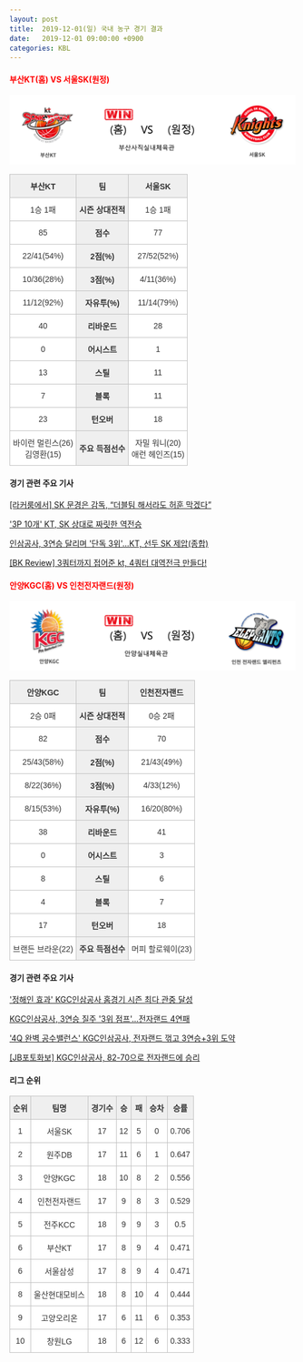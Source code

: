 ```yaml
---
layout: post
title:  2019-12-01(일) 국내 농구 경기 결과
date:   2019-12-01 09:00:00 +0900
categories: KBL
---
```


#### <span style="color:red"> 부산KT(홈) VS 서울SK(원정) </span>
![부산KT_서울SK_win.png](../images/kbl/result/부산KT_서울SK_win.png)

<style type="text/css">
.tg  {border-collapse:collapse;border-spacing:0;}
.tg td{font-family:Arial, sans-serif;font-size:14px;padding:10px 5px;border-style:solid;border-width:1px;overflow:hidden;word-break:normal;border-color:#c0c0c0;}
.tg th{font-family:Arial, sans-serif;font-size:14px;font-weight:normal;padding:10px 5px;border-style:solid;border-width:1px;overflow:hidden;word-break:normal;border-color:#c0c0c0;}
.tg .tg-dcpn{background-color:#ffffff;border-color:#c0c0c0;text-align:center;vertical-align:middle}
.tg .tg-txr3{background-color:#ffffff;border-color:#c0c0c0;text-align:center;vertical-align:middle}
.tg .tg-o8le{background-color:#efefef;border-color:#c0c0c0;text-align:center;vertical-align:middle}
.tg .tg-rr9t{font-weight:bold;background-color:#efefef;border-color:#c0c0c0;text-align:center;vertical-align:middle}
.tg .tg-wazi{background-color:#efefef;border-color:#c0c0c0;text-align:center;vertical-align:middle}
</style>

<table class="tg">
  <tr>
    <th class="tg-rr9t">부산KT</th>
    <th class="tg-rr9t">팀</th>
    <th class="tg-rr9t">서울SK</th>
  </tr>
  <tr>
    <td class="tg-dcpn">1승 1패</td>
    <td class="tg-rr9t">시즌 상대전적</td>
    <td class="tg-dcpn">1승 1패</td>
  </tr>
  <tr>
    <td class="tg-dcpn">85</td>
    <td class="tg-rr9t">점수</td>
    <td class="tg-dcpn">77</td>
  </tr>
  <tr>
    <td class="tg-dcpn">22/41(54%)</td>
    <td class="tg-rr9t">2점(%)</td>
    <td class="tg-dcpn">27/52(52%)</td>
  </tr>
  <tr>
    <td class="tg-dcpn">10/36(28%)</td>
    <td class="tg-rr9t">3점(%)</td>
    <td class="tg-dcpn">4/11(36%)</td>
  </tr>
  <tr>
    <td class="tg-dcpn">11/12(92%)</td>
    <td class="tg-rr9t">자유투(%)</td>
    <td class="tg-dcpn">11/14(79%)</td>
  </tr>
  <tr>
    <td class="tg-dcpn">40</td>
    <td class="tg-rr9t">리바운드</td>
    <td class="tg-dcpn">28</td>
  </tr>
  <tr>
    <td class="tg-dcpn">0</td>
    <td class="tg-rr9t">어시스트</td>
    <td class="tg-dcpn">1</td>
  </tr>
  <tr>
    <td class="tg-dcpn">13</td>
    <td class="tg-rr9t">스틸</td>
    <td class="tg-dcpn">11</td>
  </tr>
  <tr>
    <td class="tg-dcpn">7</td>
    <td class="tg-rr9t">블록</td>
    <td class="tg-dcpn">11</td>
  </tr>
  <tr>
    <td class="tg-dcpn">23</td>
    <td class="tg-rr9t">턴오버</td>
    <td class="tg-dcpn">18</td>
  </tr>
  <tr>
    <td class="tg-dcpn">바이런 멀린스(26)<br>김영환(15)</td>
    <td class="tg-rr9t">주요 득점선수</td>
    <td class="tg-dcpn">자밀 워니(20)<br>애런 헤인즈(15)</td>
  </tr>
</table>

#### 경기 관련 주요 기사         

[[라커룸에서] SK 문경은 감독, “더블팀 해서라도 허훈 막겠다”](http://sports.news.naver.com/basketball/news/read.nhn?oid=065&aid=0000193333)

['3P 10개' KT, SK 상대로 짜릿한 역전승](http://www.rookie.co.kr/news/articleView.html?idxno=35572)

[인삼공사, 3연승 달리며 '단독 3위'…KT, 선두 SK 제압(종합)](http://www.newsis.com/view/?id=NISX20191201_0000846780&cID=10505&pID=10500)

[[BK Review] 3쿼터까지 접어준 kt, 4쿼터 대역전극 만들다!](http://www.basketkorea.com/news/articleView.html?idxno=190463)

<script src="https://ads-partners.coupang.com/g.js"></script>
<script>
    new PartnersCoupang.G({"id":48181,"width":"100%","height":120,"subId":null});
</script>        
        

#### <span style="color:red"> 안양KGC(홈) VS 인천전자랜드(원정) </span>
![안양KGC_인천전자랜드_win.png](../images/kbl/result/안양KGC_인천전자랜드_win.png)

<style type="text/css">
.tg  {border-collapse:collapse;border-spacing:0;}
.tg td{font-family:Arial, sans-serif;font-size:14px;padding:10px 5px;border-style:solid;border-width:1px;overflow:hidden;word-break:normal;border-color:#c0c0c0;}
.tg th{font-family:Arial, sans-serif;font-size:14px;font-weight:normal;padding:10px 5px;border-style:solid;border-width:1px;overflow:hidden;word-break:normal;border-color:#c0c0c0;}
.tg .tg-dcpn{background-color:#ffffff;border-color:#c0c0c0;text-align:center;vertical-align:middle}
.tg .tg-txr3{background-color:#ffffff;border-color:#c0c0c0;text-align:center;vertical-align:middle}
.tg .tg-o8le{background-color:#efefef;border-color:#c0c0c0;text-align:center;vertical-align:middle}
.tg .tg-rr9t{font-weight:bold;background-color:#efefef;border-color:#c0c0c0;text-align:center;vertical-align:middle}
.tg .tg-wazi{background-color:#efefef;border-color:#c0c0c0;text-align:center;vertical-align:middle}
</style>

<table class="tg">
  <tr>
    <th class="tg-rr9t">안양KGC</th>
    <th class="tg-rr9t">팀</th>
    <th class="tg-rr9t">인천전자랜드</th>
  </tr>
  <tr>
    <td class="tg-dcpn">2승 0패</td>
    <td class="tg-rr9t">시즌 상대전적</td>
    <td class="tg-dcpn">0승 2패</td>
  </tr>
  <tr>
    <td class="tg-dcpn">82</td>
    <td class="tg-rr9t">점수</td>
    <td class="tg-dcpn">70</td>
  </tr>
  <tr>
    <td class="tg-dcpn">25/43(58%)</td>
    <td class="tg-rr9t">2점(%)</td>
    <td class="tg-dcpn">21/43(49%)</td>
  </tr>
  <tr>
    <td class="tg-dcpn">8/22(36%)</td>
    <td class="tg-rr9t">3점(%)</td>
    <td class="tg-dcpn">4/33(12%)</td>
  </tr>
  <tr>
    <td class="tg-dcpn">8/15(53%)</td>
    <td class="tg-rr9t">자유투(%)</td>
    <td class="tg-dcpn">16/20(80%)</td>
  </tr>
  <tr>
    <td class="tg-dcpn">38</td>
    <td class="tg-rr9t">리바운드</td>
    <td class="tg-dcpn">41</td>
  </tr>
  <tr>
    <td class="tg-dcpn">0</td>
    <td class="tg-rr9t">어시스트</td>
    <td class="tg-dcpn">3</td>
  </tr>
  <tr>
    <td class="tg-dcpn">8</td>
    <td class="tg-rr9t">스틸</td>
    <td class="tg-dcpn">6</td>
  </tr>
  <tr>
    <td class="tg-dcpn">4</td>
    <td class="tg-rr9t">블록</td>
    <td class="tg-dcpn">7</td>
  </tr>
  <tr>
    <td class="tg-dcpn">17</td>
    <td class="tg-rr9t">턴오버</td>
    <td class="tg-dcpn">18</td>
  </tr>
  <tr>
    <td class="tg-dcpn">브랜든 브라운(22)</td>
    <td class="tg-rr9t">주요 득점선수</td>
    <td class="tg-dcpn">머피 할로웨이(23)</td>
  </tr>
</table>

#### 경기 관련 주요 기사         

['정해인 효과' KGC인삼공사 홈경기 시즌 최다 관중 달성](http://www.sportsseoul.com/news/read/855778)

[KGC인삼공사, 3연승 질주 '3위 점프'…전자랜드 4연패](http://www.newsis.com/view/?id=NISX20191201_0000846733&cID=10505&pID=10500)

['4Q 완벽 공수밸런스' KGC인삼공사, 전자랜드 꺾고 3연승+3위 도약](http://www.sportsseoul.com/news/read/855796)

[[JB포토화보] KGC인삼공사, 82-70으로 전자랜드에 승리](http://sports.news.naver.com/basketball/news/read.nhn?oid=065&aid=0000193334)

<script src="https://ads-partners.coupang.com/g.js"></script>
<script>
    new PartnersCoupang.G({"id":48177,"width":"100%","height":120,"subId":null});
</script>        
        

#### 리그 순위

<style type="text/css">
    .tg  {border-collapse:collapse;border-spacing:0;border-color:#ccc;}
    .tg td{font-family:Arial, sans-serif;font-size:14px;padding:10px 5px;border-style:solid;border-width:1px;overflow:hidden;word-break:normal;border-color:#ccc;color:#333;background-color:#fff;}
    .tg th{font-family:Arial, sans-serif;font-size:14px;font-weight:normal;padding:10px 5px;border-style:solid;border-width:1px;overflow:hidden;word-break:normal;border-color:#ccc;color:#333;background-color:#f0f0f0;}
    .tg .tg-jvag{background-color:#ffffff;color:#000000;border-color:#c0c0c0;text-align:center;vertical-align:middle}
    .tg .tg-wman{border-color:#c0c0c0;text-align:center;vertical-align:middle}
    .tg .tg-d14o{font-weight:bold;background-color:#efefef;border-color:#c0c0c0;text-align:center;vertical-align:middle}
    .tg .tg-qn23{color:#000000;border-color:#c0c0c0;text-align:center;vertical-align:middle}
    .tg .tg-50j8{background-color:#ffffff;border-color:#c0c0c0;text-align:center;vertical-align:middle}
    .tg .tg-fzdr{border-color:#c0c0c0;text-align:center;vertical-align:top}
    .tg .tg-hnyg{background-color:#ffffff;color:#000000;border-color:#c0c0c0;text-align:center;vertical-align:top}
</style>

<table class="tg">
  <tr>
    <th class="tg-d14o">순위</th>
    <th class="tg-d14o">팀명</th>
    <th class="tg-d14o">경기수</th>
    <th class="tg-d14o">승</th>
    <th class="tg-d14o">패</th>
    <th class="tg-d14o">승차</th>
    <th class="tg-d14o">승률</th>
  </tr>
  
<tr>
    <td class="tg-50j8">1</td>
    <td class="tg-50j8">서울SK</td>
    <td class="tg-50j8">17</td>
    <td class="tg-50j8">12</td>
    <td class="tg-50j8">5</td>
    <td class="tg-50j8">0</td>
    <td class="tg-50j8">0.706</td>
</tr>

<tr>
    <td class="tg-50j8">2</td>
    <td class="tg-50j8">원주DB</td>
    <td class="tg-50j8">17</td>
    <td class="tg-50j8">11</td>
    <td class="tg-50j8">6</td>
    <td class="tg-50j8">1</td>
    <td class="tg-50j8">0.647</td>
</tr>

<tr>
    <td class="tg-50j8">3</td>
    <td class="tg-50j8">안양KGC</td>
    <td class="tg-50j8">18</td>
    <td class="tg-50j8">10</td>
    <td class="tg-50j8">8</td>
    <td class="tg-50j8">2</td>
    <td class="tg-50j8">0.556</td>
</tr>

<tr>
    <td class="tg-50j8">4</td>
    <td class="tg-50j8">인천전자랜드</td>
    <td class="tg-50j8">17</td>
    <td class="tg-50j8">9</td>
    <td class="tg-50j8">8</td>
    <td class="tg-50j8">3</td>
    <td class="tg-50j8">0.529</td>
</tr>

<tr>
    <td class="tg-50j8">5</td>
    <td class="tg-50j8">전주KCC</td>
    <td class="tg-50j8">18</td>
    <td class="tg-50j8">9</td>
    <td class="tg-50j8">9</td>
    <td class="tg-50j8">3</td>
    <td class="tg-50j8">0.5</td>
</tr>

<tr>
    <td class="tg-50j8">6</td>
    <td class="tg-50j8">부산KT</td>
    <td class="tg-50j8">17</td>
    <td class="tg-50j8">8</td>
    <td class="tg-50j8">9</td>
    <td class="tg-50j8">4</td>
    <td class="tg-50j8">0.471</td>
</tr>

<tr>
    <td class="tg-50j8">6</td>
    <td class="tg-50j8">서울삼성</td>
    <td class="tg-50j8">17</td>
    <td class="tg-50j8">8</td>
    <td class="tg-50j8">9</td>
    <td class="tg-50j8">4</td>
    <td class="tg-50j8">0.471</td>
</tr>

<tr>
    <td class="tg-50j8">8</td>
    <td class="tg-50j8">울산현대모비스</td>
    <td class="tg-50j8">18</td>
    <td class="tg-50j8">8</td>
    <td class="tg-50j8">10</td>
    <td class="tg-50j8">4</td>
    <td class="tg-50j8">0.444</td>
</tr>

<tr>
    <td class="tg-50j8">9</td>
    <td class="tg-50j8">고양오리온</td>
    <td class="tg-50j8">17</td>
    <td class="tg-50j8">6</td>
    <td class="tg-50j8">11</td>
    <td class="tg-50j8">6</td>
    <td class="tg-50j8">0.353</td>
</tr>

<tr>
    <td class="tg-50j8">10</td>
    <td class="tg-50j8">창원LG</td>
    <td class="tg-50j8">18</td>
    <td class="tg-50j8">6</td>
    <td class="tg-50j8">12</td>
    <td class="tg-50j8">6</td>
    <td class="tg-50j8">0.333</td>
</tr>
</table><br>
<script src="https://ads-partners.coupang.com/g.js"></script>
<script>
    new PartnersCoupang.G({"id":48180,"width":"100%","height":120,"subId":null});
</script>        
        
